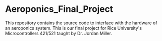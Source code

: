 # Aeroponics_Final_Project
This repository contains the source code to interface with the hardware of an aeroponics system. This is our final project for Rice University's Microcontrollers 421/521 taught by Dr. Jordan Miller.
